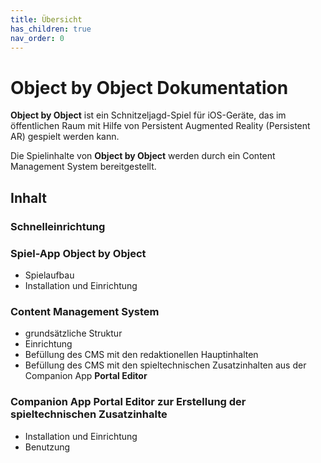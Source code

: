 ```yaml
---
title: Übersicht
has_children: true
nav_order: 0
---
```


# Object by Object Dokumentation

__Object by Object__ ist ein Schnitzeljagd-Spiel für iOS-Geräte, das im öffentlichen Raum mit Hilfe von Persistent Augmented Reality (Persistent AR) gespielt werden kann.

Die Spielinhalte von __Object by Object__ werden durch ein Content Management System bereitgestellt.

## Inhalt

### Schnelleinrichtung

### Spiel-App __Object by Object__
- Spielaufbau
- Installation und Einrichtung

### Content Management System
- grundsätzliche Struktur
- Einrichtung
- Befüllung des CMS mit den redaktionellen Hauptinhalten
- Befüllung des CMS mit den spieltechnischen Zusatzinhalten aus der Companion App __Portal Editor__

### Companion App __Portal Editor__ zur Erstellung der spieltechnischen Zusatzinhalte
- Installation und Einrichtung
- Benutzung
